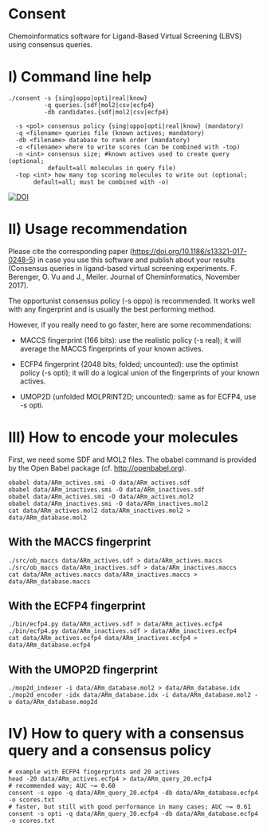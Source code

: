 # Consent
Chemoinformatics software for Ligand-Based Virtual Screening (LBVS)
using consensus queries.

# I) Command line help

    ./consent -s {sing|oppo|opti|real|know}
              -q queries.{sdf|mol2|csv|ecfp4}
              -db candidates.{sdf|mol2|csv|ecfp4}

      -s <pol> consensus policy {sing|oppo|opti|real|know} (mandatory)
      -q <filename> queries file (known actives; mandatory)
      -db <filename> database to rank order (mandatory)
      -o <filename> where to write scores (can be combined with -top)
      -n <int> consensus size; #known actives used to create query (optional;
               default=all molecules in query file)
      -top <int> how many top scoring molecules to write out (optional;
           default=all; must be combined with -o)

[![DOI](https://zenodo.org/badge/DOI/10.5281/zenodo.1006728.svg)](https://doi.org/10.5281/zenodo.1006728)

# II) Usage recommendation

Please cite the corresponding paper (https://doi.org/10.1186/s13321-017-0248-5) in case you use this software and publish about your results (Consensus queries in ligand-based virtual screening experiments. F. Berenger, O. Vu and J., Meiler. Journal of Cheminformatics, November 2017).

The opportunist consensus policy (-s oppo) is recommended.
It works well with any fingerprint and is usually the best performing
method.

However, if you really need to go faster, here are some recommendations:

- MACCS fingerprint (166 bits): use the realistic policy (-s real); it will
  average the MACCS fingerprints of your known actives.

- ECFP4 fingerprint (2048 bits; folded; uncounted):
  use the optimist policy (-s opti); it will
  do a logical union of the fingerprints of your known actives.

- UMOP2D (unfolded MOLPRINT2D; uncounted): same as for ECFP4, use -s opti.

# III) How to encode your molecules

First, we need some SDF and MOL2 files. The obabel command is provided by the Open Babel package
(cf. http://openbabel.org).

    obabel data/ARm_actives.smi -O data/ARm_actives.sdf
    obabel data/ARm_inactives.smi -O data/ARm_inactives.sdf
    obabel data/ARm_actives.smi -O data/ARm_actives.mol2
    obabel data/ARm_inactives.smi -O data/ARm_inactives.mol2
    cat data/ARm_actives.mol2 data/ARm_inactives.mol2 > data/ARm_database.mol2

## With the MACCS fingerprint

    ./src/ob_maccs data/ARm_actives.sdf > data/ARm_actives.maccs
    ./src/ob_maccs data/ARm_inactives.sdf > data/ARm_inactives.maccs
    cat data/ARm_actives.maccs data/ARm_inactives.maccs > data/ARm_database.maccs

## With the ECFP4 fingerprint

    ./bin/ecfp4.py data/ARm_actives.sdf > data/ARm_actives.ecfp4
    ./bin/ecfp4.py data/ARm_inactives.sdf > data/ARm_inactives.ecfp4
    cat data/ARm_actives.ecfp4 data/ARm_inactives.ecfp4 > data/ARm_database.ecfp4

## With the UMOP2D fingerprint

    ./mop2d_indexer -i data/ARm_database.mol2 > data/ARm_database.idx
    ./mop2d_encoder -idx data/ARm_database.idx -i data/ARm_database.mol2 -o data/ARm_database.mop2d

# IV) How to query with a consensus query and a consensus policy

    # example with ECFP4 fingerprints and 20 actives
    head -20 data/ARm_actives.ecfp4 > data/ARm_query_20.ecfp4
    # recommended way; AUC ~= 0.60
    consent -s oppo -q data/ARm_query_20.ecfp4 -db data/ARm_database.ecfp4 -o scores.txt
    # faster, but still with good performance in many cases; AUC ~= 0.61
    consent -s opti -q data/ARm_query_20.ecfp4 -db data/ARm_database.ecfp4 -o scores.txt
